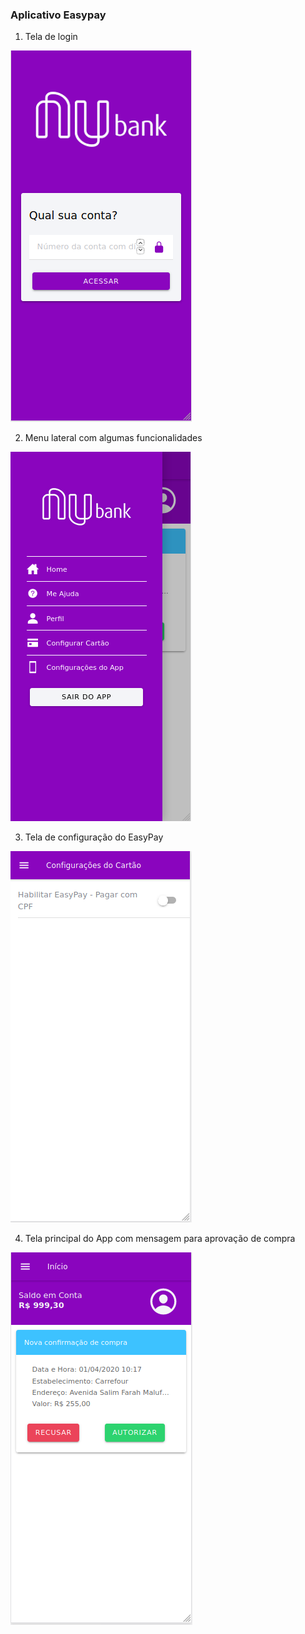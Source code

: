 ### Aplicativo Easypay 

1. Tela de login

![](https://github.com/johnnysoares/eaypay/blob/master/src/assets/telas/app-login.png)


2. Menu lateral com algumas funcionalidades

![](https://github.com/johnnysoares/eaypay/blob/master/src/assets/telas/app-menu.png)

3. Tela de configuração do EasyPay

![](https://github.com/johnnysoares/eaypay/blob/master/src/assets/telas/app-configuracoes-cartao.png)

4. Tela principal do App com mensagem para aprovação de compra

![](https://github.com/johnnysoares/eaypay/blob/master/src/assets/telas/app-aprovacao-compra.png)
